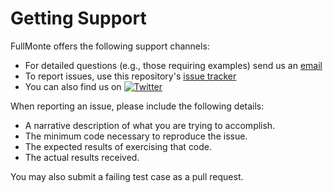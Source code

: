 # Getting Support

FullMonte offers the following support channels:

- For detailed questions (e.g., those requiring examples) send us an
  [email](mailto:patonlab@colostate.edu?subject=[FullMonte])
- To report issues, use this repository's
  [issue tracker](https://github.com/bobbypaton/FullMonte/issues/new)
- You can also find us on [![Twitter][1.2]][1]

When reporting an issue, please include the following details:

- A narrative description of what you are trying to accomplish.
- The minimum code necessary to reproduce the issue.
- The expected results of exercising that code.
- The actual results received.

You may also submit a failing test case as a pull request.

[1.2]: http://i.imgur.com/wWzX9uB.png (twitter icon without padding)
[1]: https://twitter.com/bobbyoaton
